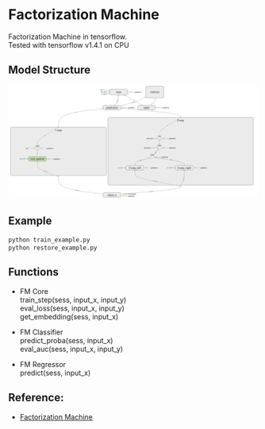# Factorization Machine
Factorization Machine in tensorflow.  
Tested with tensorflow v1.4.1 on CPU

## Model Structure
![Model Structure](./graph.png) 

## Example
```
python train_example.py
python restore_example.py
```

## Functions
- FM Core  
  train_step(sess, input_x, input_y)  
  eval_loss(sess, input_x, input_y)  
  get_embedding(sess, input_x) 

- FM Classifier  
  predict_proba(sess, input_x)  
  eval_auc(sess, input_x, input_y)

- FM Regressor  
  predict(sess, input_x)


## Reference:
- [Factorization Machine](https://www.csie.ntu.edu.tw/~b97053/paper/Rendle2010FM.pdf)
